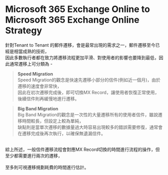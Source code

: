 # Microsoft 365 Exchange Online to Microsoft 365 Exchange Online Strategy
針對Tenant to Tenant 的郵件遷移，會是最常出現的需求之一，郵件遷移至今已經是相當成熟的技術，<br>
因此多數執行者都在致力將遷移流程更加平滑、對使用者的影響也要降到最低，因此通常遷移上可分類為 - <br>

> **Speed Migration**<br>
> Speed Migration的觀念是快速先遷移小部分的信件(例如近一個月)，由於遷移的速度會非常快，<br>
> 因此在初次遷移完成後，即可切換MX Record，讓使用者恢復正常使用，後續信件則再緩慢地進行遷移。<br>

> **Big Band Migration**<br>
> Big Band Migration的觀念是一次性的大量遷移所有的使用者信件，雖說遷移時間較長，但設定上較為單純，<br>
> 缺點則是當單次遷移的數據量過大時容易出現較多的錯誤需要修復，通常會在遷移完成後再次執行，以確保無遺漏信件。<br>
<br>
綜上所述，一般信件遷移流程會對應MX Record切換的時間進行流程的操作，但至少都需要進行兩次的遷移，<br>
<br>
至多則可視遷移規劃耗費的時間進行估計。<br>
